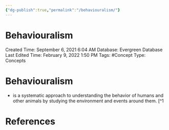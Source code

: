 ```yaml
---
{"dg-publish":true,"permalink":"/behaviouralism/"}
---
```


# Behaviouralism

Created Time: September 6, 2021 6:04 AM
Database: Evergreen Database
Last Edited Time: February 9, 2022 1:50 PM
Tags: #Concept
Type: Concepts

# Behaviouralism

- is a systematic approach to understanding the behavior of humans and other animals by studying the environment and events around them. [^1

# References

[^1]: [Behaviorism - Wikipedia](https://en.wikipedia.org/wiki/Behaviorism)
